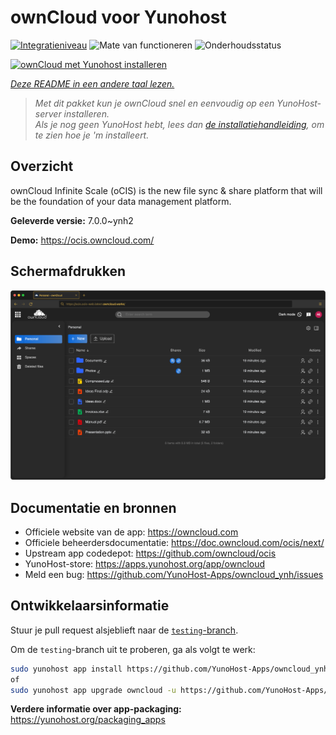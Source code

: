 <!--
NB: Deze README is automatisch gegenereerd door <https://github.com/YunoHost/apps/tree/master/tools/readme_generator>
Hij mag NIET handmatig aangepast worden.
-->

# ownCloud voor Yunohost

[![Integratieniveau](https://apps.yunohost.org/badge/integration/owncloud)](https://ci-apps.yunohost.org/ci/apps/owncloud/)
![Mate van functioneren](https://apps.yunohost.org/badge/state/owncloud)
![Onderhoudsstatus](https://apps.yunohost.org/badge/maintained/owncloud)

[![ownCloud met Yunohost installeren](https://install-app.yunohost.org/install-with-yunohost.svg)](https://install-app.yunohost.org/?app=owncloud)

*[Deze README in een andere taal lezen.](./ALL_README.md)*

> *Met dit pakket kun je ownCloud snel en eenvoudig op een YunoHost-server installeren.*  
> *Als je nog geen YunoHost hebt, lees dan [de installatiehandleiding](https://yunohost.org/install), om te zien hoe je 'm installeert.*

## Overzicht

ownCloud Infinite Scale (oCIS) is the new file sync & share platform that will be the foundation of your data management platform.

**Geleverde versie:** 7.0.0~ynh2

**Demo:** <https://ocis.owncloud.com/>

## Schermafdrukken

![Schermafdrukken van ownCloud](./doc/screenshots/screenshot.png)

## Documentatie en bronnen

- Officiele website van de app: <https://owncloud.com>
- Officiele beheerdersdocumentatie: <https://doc.owncloud.com/ocis/next/>
- Upstream app codedepot: <https://github.com/owncloud/ocis>
- YunoHost-store: <https://apps.yunohost.org/app/owncloud>
- Meld een bug: <https://github.com/YunoHost-Apps/owncloud_ynh/issues>

## Ontwikkelaarsinformatie

Stuur je pull request alsjeblieft naar de [`testing`-branch](https://github.com/YunoHost-Apps/owncloud_ynh/tree/testing).

Om de `testing`-branch uit te proberen, ga als volgt te werk:

```bash
sudo yunohost app install https://github.com/YunoHost-Apps/owncloud_ynh/tree/testing --debug
of
sudo yunohost app upgrade owncloud -u https://github.com/YunoHost-Apps/owncloud_ynh/tree/testing --debug
```

**Verdere informatie over app-packaging:** <https://yunohost.org/packaging_apps>
